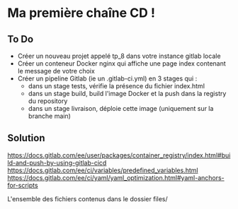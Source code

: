 # Ma première chaîne CD !

## To Do

- Créer un nouveau projet appelé tp_8 dans votre instance gitlab locale
- Créer un conteneur Docker nginx qui affiche une page index contenant le message de votre choix
- Créer un pipeline Gitlab (ie un .gitlab-ci.yml) en 3 stages qui :  
  - dans un stage tests, vérifie la présence du fichier index.html
  - dans un stage build, build l'image Docker et la push dans la registry du repository
  - dans un stage livraison, déploie cette image (uniquement sur la branche main)


## Solution

https://docs.gitlab.com/ee/user/packages/container_registry/index.html#build-and-push-by-using-gitlab-cicd  
https://docs.gitlab.com/ee/ci/variables/predefined_variables.html  
https://docs.gitlab.com/ee/ci/yaml/yaml_optimization.html#yaml-anchors-for-scripts  


L'ensemble des fichiers contenus dans le dossier files/
